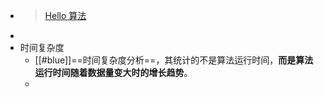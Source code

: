 - > [Hello 算法 ](https://www.hello-algo.com/)
-
- 时间复杂度
	- [[#blue]]==时间复杂度分析==，其统计的不是算法运行时间，**而是算法运行时间随着数据量变大时的增长趋势**。
	-